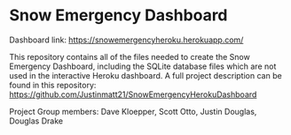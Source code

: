 # Snow Emergency Dashboard

Dashboard link:  https://snowemergencyheroku.herokuapp.com/

This repository contains all of the files needed to create the Snow Emergency Dashboard, including the SQLite database files which are not used in the interactive Heroku dashboard.  A full project description can be found in this repository:  https://github.com/Justinmatt21/SnowEmergencyHerokuDashboard

Project Group members:  Dave Kloepper, Scott Otto, Justin Douglas, Douglas Drake

